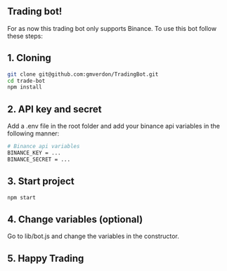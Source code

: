## Trading bot!

For as now this trading bot only supports Binance. To use this bot follow these steps:

## 1. Cloning

```sh
git clone git@github.com:gmverdon/TradingBot.git
cd trade-bot
npm install
```

## 2. API key and secret
Add a .env file in the root folder and add your binance api variables in the following manner:

```sh
# Binance api variables
BINANCE_KEY = ...
BINANCE_SECRET = ...
```

## 3. Start project
```sh
npm start
```

## 4. Change variables (optional)
Go to lib/bot.js and change the variables in the constructor.

## 5. Happy Trading
